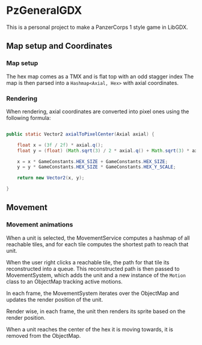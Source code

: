 # PzGeneralGDX

This is a personal project to make a PanzerCorps 1 style game in LibGDX.

## Map setup and Coordinates

### Map setup

The hex map comes as a TMX and is flat top with an odd stagger index
The map is then parsed into a `Hashmap<Axial, Hex>` with axial coordinates.

### Rendering

When rendering, axial coordinates are converted into pixel ones using the following formula:

```java

public static Vector2 axialToPixelCenter(Axial axial) {

    float x = (3f / 2f) * axial.q();
    float y = (float) (Math.sqrt(3) / 2 * axial.q() + Math.sqrt(3) * axial.r());

    x = x * GameConstants.HEX_SIZE + GameConstants.HEX_SIZE;
    y = y * GameConstants.HEX_SIZE * GameConstants.HEX_Y_SCALE;

    return new Vector2(x, y);

}

```

## Movement

### Movement animations

When a unit is selected, the MovementService computes a hashmap of all reachable tiles,
and for each tile computes the shortest path to reach that unit.

When the user right clicks a reachable tile, the path for that tile its reconstructed into a queue.
This reconstructed path is then passed to MovementSystem, which adds the unit and a new instance of the `Motion` class to an ObjectMap tracking active motions.

In each frame, the MovementSystem iterates over the ObjectMap and updates the render position of the unit.

Render wise, in each frame, the unit then renders its sprite based on the render position.

When a unit reaches the center of the hex it is moving towards, it is removed from the ObjectMap.
